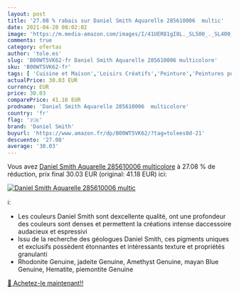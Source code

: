 ```yaml
---
layout: post
title: '27.08 % rabais sur Daniel Smith Aquarelle 285610006  multic'
date: 2021-04-20 08:02:02
image: 'https://m.media-amazon.com/images/I/41UER81gI8L._SL500_._SL400_.jpg'
comments: true
category: ofertas
author: 'tole.es'
slug: 'B00WT5VK62-fr Daniel Smith Aquarelle 285610006 multicolore'
sku: 'B00WT5VK62-fr'
tags: [ 'Cuisine et Maison','Loisirs Créatifs','Peinture','Peintures pour artiste','daniel smith', ]
actualPrice: 30.03 EUR
currency: EUR
price: 30.03
comparePrice: 41.18 EUR
prodname: 'Daniel Smith Aquarelle 285610006  multicolore'
country: 'fr'
flag: '🇫🇷'
brand: 'Daniel Smith'
buyurl: 'https://www.amazon.fr/dp/B00WT5VK62/?tag=tolees0d-21'
descuento: '27.08'
average: '30.03'
---
```


Vous avez [Daniel Smith Aquarelle 285610006  multicolore](https://www.amazon.fr/dp/B00WT5VK62/?tag=tolees0d-21)  à  27.08 % de réduction, prix final  30.03 EUR (original: 41.18 EUR) ici:

[![Daniel Smith Aquarelle 285610006  multic](https://m.media-amazon.com/images/I/41UER81gI8L._SL500_._SL400_.jpg)](https://www.amazon.fr/dp/B00WT5VK62/?tag=tolees0d-21)

ℹ️:

- Les couleurs Daniel Smith sont dexcellente qualité, ont une profondeur des couleurs sont denses et permettent la créations intense daccessoire audacieux et espressivi
- Issu de la recherche des géologues Daniel Smith, ces pigments uniques et exclusifs possèdent étonnantes et intéressants texture et propriétés granulanti
- Rhodonite Genuine, jadeite Genuine, Amethyst Genuine, mayan Blue Genuine, Hematite, piemontite Genuine

[🛒 Achetez-le maintenant!!](https://www.amazon.fr/dp/B00WT5VK62/?tag=tolees0d-21)
